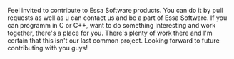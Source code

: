 Feel invited to contribute to Essa Software products. You can do it by pull requests as well as u can contact us and be a part of Essa Software. 
If you can programm in C or C++, want to do something interesting and work together, there's a place for you. There's plenty of work there and
I'm certain that this isn't our last common project. Looking forward to future contributing with you guys!
